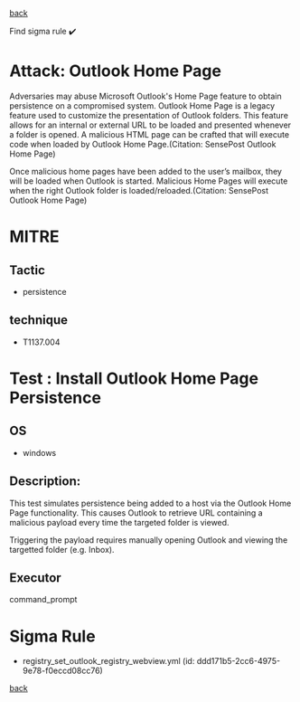 
[back](../index.md)

Find sigma rule :heavy_check_mark: 

# Attack: Outlook Home Page 

Adversaries may abuse Microsoft Outlook's Home Page feature to obtain persistence on a compromised system. Outlook Home Page is a legacy feature used to customize the presentation of Outlook folders. This feature allows for an internal or external URL to be loaded and presented whenever a folder is opened. A malicious HTML page can be crafted that will execute code when loaded by Outlook Home Page.(Citation: SensePost Outlook Home Page)

Once malicious home pages have been added to the user’s mailbox, they will be loaded when Outlook is started. Malicious Home Pages will execute when the right Outlook folder is loaded/reloaded.(Citation: SensePost Outlook Home Page)


# MITRE
## Tactic
  - persistence


## technique
  - T1137.004


# Test : Install Outlook Home Page Persistence
## OS
  - windows


## Description:
This test simulates persistence being added to a host via the Outlook Home Page functionality. This causes Outlook to retrieve URL containing a malicious payload every time the targeted folder is viewed.

Triggering the payload requires manually opening Outlook and viewing the targetted folder (e.g. Inbox).


## Executor
command_prompt

# Sigma Rule
 - registry_set_outlook_registry_webview.yml (id: ddd171b5-2cc6-4975-9e78-f0eccd08cc76)



[back](../index.md)
